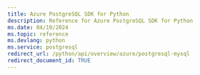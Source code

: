```yaml
---
title: Azure PostgreSQL SDK for Python
description: Reference for Azure PostgreSQL SDK for Python
ms.date: 04/19/2024
ms.topic: reference
ms.devlang: python
ms.service: postgresql
redirect_url: /python/api/overview/azure/postgresql-mysql
redirect_document_id: TRUE
---
```

